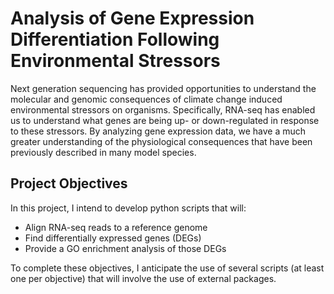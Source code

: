 # Analysis of Gene Expression Differentiation Following Environmental Stressors

Next generation sequencing has provided opportunities to understand the molecular and genomic consequences of climate change induced environmental stressors on organisms. Specifically, RNA-seq has enabled us to understand what genes are being up- or down-regulated in response to these stressors. By analyzing gene expression data, we have a much greater understanding of the physiological consequences that have been previously described in many model species. 


## Project Objectives

In this project, I intend to develop python scripts that will:
* Align RNA-seq reads to a reference genome
* Find differentially expressed genes (DEGs)
* Provide a GO enrichment analysis of those DEGs

To complete these objectives, I anticipate the use of several scripts (at least one per objective) that will involve the use of external packages.
